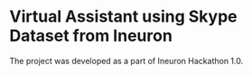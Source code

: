 # Virtual Assistant using Skype Dataset from Ineuron
The project was developed as a part of Ineuron Hackathon 1.0.
